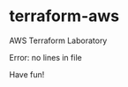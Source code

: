 # terraform-aws
AWS Terraform Laboratory
<!-- BEGINNING OF PRE-COMMIT-TERRAFORM DOCS HOOK -->
Error: no lines in file
<!-- END OF PRE-COMMIT-TERRAFORM DOCS HOOK -->
Have fun!
